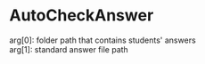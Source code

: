 # AutoCheckAnswer  
arg[0]: folder path that contains students' answers  
arg[1]: standard answer file path 
